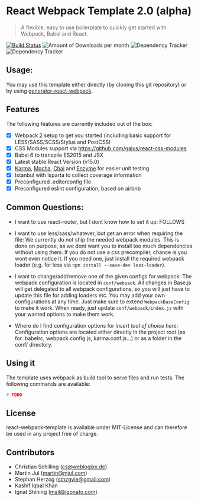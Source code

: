# React Webpack Template 2.0 (alpha)
> A flexible, easy to use boilerplate to quickly get started with Webpack, Babel and React.

[![Build Status](https://travis-ci.org/weblogixx/react-webpack-template.svg)](https://travis-ci.org/weblogixx/react-webpack-template) ![Amount of Downloads per month](https://img.shields.io/npm/dm/react-webpack-template.svg "Amount of Downloads") ![Dependency Tracker](https://img.shields.io/david/weblogixx/react-webpack-template.svg "Dependency Tracker") ![Dependency Tracker](https://img.shields.io/david/dev/weblogixx/react-webpack-template.svg "Dependency Tracker")

## Usage:
You may use this template either directly (by cloning this git repository) or by using [generator-react-webpack](https://github.com/newtriks/generator-react-webpack).

## Features
The following features are currently included out of the box:

- [x] Webpack 2 setup to get you started (including basic support for LESS/SASS/SCSS/Stylus and PostCSS)
- [x] CSS Modules support via https://github.com/gajus/react-css-modules
- [x] Babel 6 to transpile ES2015 and JSX
- [x] Latest stable React Version (v15.0)
- [x] [Karma](http://karma-runner.github.io), [Mocha](https://mochajs.org), [Chai](http://chaijs.com) and [Enzyme](http://airbnb.io/projects/enzyme/) for easier unit testing
- [x] Istanbul with Isparta to collect coverage information
- [x] Preconfigured .editorconfig file
- [x] Preconfigured eslint configuration, based on airbnb

## Common Questions:

- I want to use react-router, but I dont know how to set it up:
FOLLOWS

- I want to use less/sass/whatever, but get an error when requiring the file:
We currently do not ship the needed webpack modules. This is done on purpose, as we dont want you to install too much dependencies without using them. If you do not use a css precompiler, chance is you wont even notice it. If you need one, just install the required webpack loader (e.g. for less via ```npm install --save-dev less-loader```).

- I want to change/add/remove one of the given configs for webpack:
The webpack configuration is located in ```conf/webpack```. All changes in Base.js will get delegated to all webpack configurations, so you will just have to update this file for adding loaders etc. You may add your own configurations at any time. Just make sure to extend ```WebpackBaseConfig``` to make it work. When ready, just update ```conf/webpack/index.js``` with your wanted options to make them work.

- Where do I find configuration options for *insert tool of choice here*:
Configuration options are located either directly in the project root (as for .babelrc, webpack.config.js, karma.conf.js...) or as a folder in the conf/ directory.

## Using it
The template uses webpack as build tool to serve files and run tests. The following commands are available:

```bash
# TODO
```

## License
react-webpack-template is available under MIT-License and can therefore be used in any project free of charge.

## Contributors
- Christian Schilling (cs@weblogixx.de)
- Martin Jul (martin@mjul.com)
- Stephan Herzog (sthzgvie@gmail.com)
- Kashif Iqbal Khan
- Ignat Shining (mail@igonato.com)
